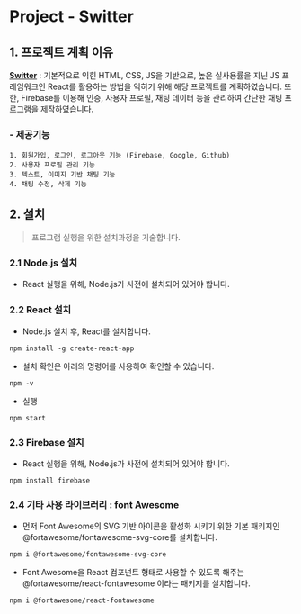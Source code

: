 Project - Switter
======================

## 1. 프로젝트 계획 이유
[**Switter**](https://lee-sang-beom.github.io/switter/#/) : 기본적으로 익힌 HTML, CSS, JS을 기반으로, 높은 실사용률을 지닌 JS 프레임워크인 React를 활용하는 방법을 익히기 위해 해당 프로젝트를 계획하였습니다. 또한, Firebase를 이용해 인증, 사용자 프로필, 채팅 데이터 등을 관리하여 간단한 채팅 프로그램을 제작하였습니다.

### - 제공기능
	1. 회원가입, 로그인, 로그아웃 기능 (Firebase, Google, Github)
	2. 사용자 프로필 관리 기능
	3. 텍스트, 이미지 기반 채팅 기능
    4. 채팅 수정, 삭제 기능


## 2. 설치
 > 프로그램 실행을 위한 설치과정을 기술합니다.

### 2.1 Node.js 설치
 - React 실행을 위해, Node.js가 사전에 설치되어 있어야 합니다.

### 2.2 React 설치

 - Node.js 설치 후, React를 설치합니다.
```
npm install -g create-react-app
```

 - 설치 확인은 아래의 명령어를 사용하여 확인할 수 있습니다.
```
npm -v
```

 - 실행
```
npm start
```

### 2.3 Firebase 설치
 - React 실행을 위해, Node.js가 사전에 설치되어 있어야 합니다.
```
npm install firebase
```

### 2.4 기타 사용 라이브러리 : font Awesome
 - 먼저 Font Awesome의 SVG 기반 아이콘을 활성화 시키기 위한 기본 패키지인 @fortawesome/fontawesome-svg-core를 설치합니다.
```
npm i @fortawesome/fontawesome-svg-core
```

 - Font Awesome을 React 컴포넌트 형태로 사용할 수 있도록 해주는 @fortawesome/react-fontawesome 이라는 패키지를 설치합니다.
```
npm i @fortawesome/react-fontawesome
```